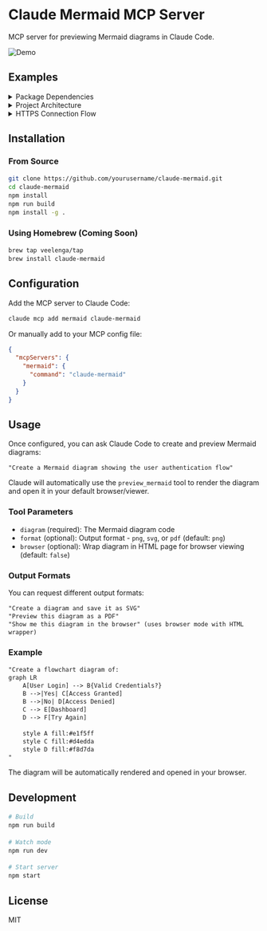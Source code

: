 # Claude Mermaid MCP Server

MCP server for previewing Mermaid diagrams in Claude Code.

![Demo](assets/demo.gif)

## Examples

<details>
<summary>Package Dependencies</summary>

![Dependencies Diagram](assets/example-dependencies.png)
</details>

<details>
<summary>Project Architecture</summary>

![Architecture Diagram](assets/example-architecture.png)
</details>

<details>
<summary>HTTPS Connection Flow</summary>

![HTTPS Sequence Diagram](assets/example-https.png)
</details>

## Installation

### From Source

```bash
git clone https://github.com/yourusername/claude-mermaid.git
cd claude-mermaid
npm install
npm run build
npm install -g .
```

### Using Homebrew (Coming Soon)

```bash
brew tap veelenga/tap
brew install claude-mermaid
```

## Configuration

Add the MCP server to Claude Code:

```bash
claude mcp add mermaid claude-mermaid
```

Or manually add to your MCP config file:

```json
{
  "mcpServers": {
    "mermaid": {
      "command": "claude-mermaid"
    }
  }
}
```

## Usage

Once configured, you can ask Claude Code to create and preview Mermaid diagrams:

```
"Create a Mermaid diagram showing the user authentication flow"
```

Claude will automatically use the `preview_mermaid` tool to render the diagram and open it in your default browser/viewer.

### Tool Parameters

- `diagram` (required): The Mermaid diagram code
- `format` (optional): Output format - `png`, `svg`, or `pdf` (default: `png`)
- `browser` (optional): Wrap diagram in HTML page for browser viewing (default: `false`)

### Output Formats

You can request different output formats:

```
"Create a diagram and save it as SVG"
"Preview this diagram as a PDF"
"Show me this diagram in the browser" (uses browser mode with HTML wrapper)
```

### Example

```
"Create a flowchart diagram of:
graph LR
    A[User Login] --> B{Valid Credentials?}
    B -->|Yes| C[Access Granted]
    B -->|No| D[Access Denied]
    C --> E[Dashboard]
    D --> F[Try Again]

    style A fill:#e1f5ff
    style C fill:#d4edda
    style D fill:#f8d7da
"
```

The diagram will be automatically rendered and opened in your browser.

## Development

```bash
# Build
npm run build

# Watch mode
npm run dev

# Start server
npm start
```

## License

MIT

